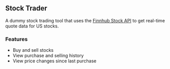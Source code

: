## Stock Trader

A dummy stock trading tool that uses the [Finnhub Stock API](https://finnhub.io/)
to get real-time quote data for US stocks.

### Features
- Buy and sell stocks
- View purchase and selling history
- View price changes since last purchase